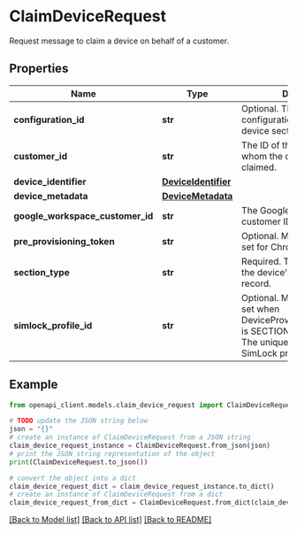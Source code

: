 # ClaimDeviceRequest

Request message to claim a device on behalf of a customer.

## Properties

Name | Type | Description | Notes
------------ | ------------- | ------------- | -------------
**configuration_id** | **str** | Optional. The ID of the configuration applied to the device section. | [optional] 
**customer_id** | **str** | The ID of the customer for whom the device is being claimed. | [optional] 
**device_identifier** | [**DeviceIdentifier**](DeviceIdentifier.md) |  | [optional] 
**device_metadata** | [**DeviceMetadata**](DeviceMetadata.md) |  | [optional] 
**google_workspace_customer_id** | **str** | The Google Workspace customer ID. | [optional] 
**pre_provisioning_token** | **str** | Optional. Must and can only be set for Chrome OS devices. | [optional] 
**section_type** | **str** | Required. The section type of the device&#39;s provisioning record. | [optional] 
**simlock_profile_id** | **str** | Optional. Must and can only be set when DeviceProvisioningSectionType is SECTION_TYPE_SIM_LOCK. The unique identifier of the SimLock profile. | [optional] 

## Example

```python
from openapi_client.models.claim_device_request import ClaimDeviceRequest

# TODO update the JSON string below
json = "{}"
# create an instance of ClaimDeviceRequest from a JSON string
claim_device_request_instance = ClaimDeviceRequest.from_json(json)
# print the JSON string representation of the object
print(ClaimDeviceRequest.to_json())

# convert the object into a dict
claim_device_request_dict = claim_device_request_instance.to_dict()
# create an instance of ClaimDeviceRequest from a dict
claim_device_request_from_dict = ClaimDeviceRequest.from_dict(claim_device_request_dict)
```
[[Back to Model list]](../README.md#documentation-for-models) [[Back to API list]](../README.md#documentation-for-api-endpoints) [[Back to README]](../README.md)


